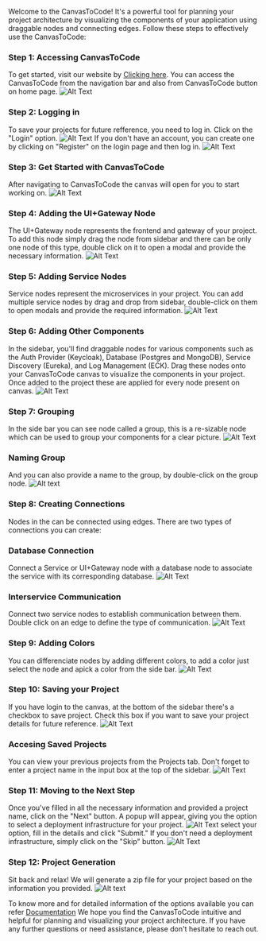 Welcome to the CanvasToCode! It's a powerful tool for planning your project architecture by visualizing the components of your application using draggable nodes and connecting edges. Follow these steps to effectively use the CanvasToCode:

### Step 1: Accessing CanvasToCode
To get started, visit our website by [Clicking here](http://wda-ui.s3-website.ap-south-1.amazonaws.com/). You can access the CanvasToCode from the navigation bar and also from CanvasToCode button on home page.
![Alt Text](../../Images/homepage.png)

### Step 2: Logging in
To save your projects for future refference, you need to log in. Click on the "Login" option.
![Alt Text](../../Images/Loginpage.png)
If you don't have an account, you can create one by clicking on "Register" on the login page and then log in.
![Alt Text](../../Images/Signup.png)
### Step 3: Get Started with CanvasToCode
After navigating to CanvasToCode the canvas will open for you to start working on.
![Alt Text](../../Images/canvaspage.png)

### Step 4: Adding the UI+Gateway Node
The UI+Gateway node represents the frontend and gateway of your project. To add this node simply drag the node from sidebar and there can be only one node of this type, double click on it to open a modal and provide the necessary information.
![Alt Text](../../Images/uinode.png)

### Step 5: Adding Service Nodes
Service nodes represent the microservices in your project. You can add multiple service nodes by drag and drop from sidebar, double-click on them to open modals and provide the required information.
![Alt Text](../../Images/service.png)

### Step 6: Adding Other Components
In the sidebar, you'll find draggable nodes for various components such as the Auth Provider (Keycloak), Database (Postgres and MongoDB), Service Discovery (Eureka), and Log Management (ECK). Drag these nodes onto your CanvasToCode canvas to visualize the components in your project. Once added to the project these are applied for every node present on canvas.
![Alt Text](../../Images/otherscomponents.png)

### Step 7: Grouping
In the side bar you can see node called a group, this is a re-sizable node which can be used to group your components for a clear picture.
![Alt Text](../../Images/group.png)
### Naming Group
And you can also provide a name to the group, by double-click on the group node.
![Alt text](../../Images/groupname.png)
### Step 8: Creating Connections
Nodes in the can be connected using edges. There are two types of connections you can create:
###  Database Connection 
Connect a Service or UI+Gateway node with a database node to associate the service with its corresponding database.
![Alt Text](../../Images/connections.png)
### Interservice Communication 
Connect two service nodes to establish communication between them. Double click on an edge to define the type of communication.
![Alt Text](../../Images/interservice.png)

### Step 9: Adding Colors
You can differenciate nodes by adding different colors, to add a color just select the node and apick a color from the side bar.
![Alt Text](../../Images/colors.png)
### Step 10: Saving your Project
If you have login to the canvas, at the bottom of the sidebar there's a checkbox to save project. Check this box if you want to save your project details for future reference.
![Alt Text](../../Images/saveoption.png)
### Accesing Saved Projects
You can view your previous projects from the Projects tab. Don't forget to enter a project name in the input box at the top of the sidebar.
![Alt Text](../../Images/projects.png)
### Step 11: Moving to the Next Step
Once you've filled in all the necessary information and provided a project name, click on the "Next" button. A popup will appear, giving you the option to select a deployment infrastructure for your project. 
![Alt Text](../../Images/nextstep.png)
select your option, fill in the details and click "Submit." If you don't need a deployment infrastructure, simply click on the "Skip" button.
![Alt Text](../../Images/deployment_infra.png)

### Step 12: Project Generation
Sit back and relax! We will generate a zip file for your project based on the information you provided.
![Alt text](../../Images/generation.png)

To know more and for detailed information of the options available you can refer [Documentation](/docs/Documentation/MindMap/Introduction/)
We hope you find the CanvasToCode intuitive and helpful for planning and visualizing your project architecture. If you have any further questions or need assistance, please don't hesitate to reach out. 